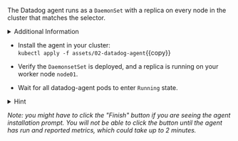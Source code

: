 The Datadog agent runs as a `DaemonSet` with a replica on every node in the cluster that matches the selector.

<details>
<summary>Additional Information</summary>
The workshop includes with the manifests to install the agent.  For more details, see the [official documentation](https://docs.datadoghq.com/agent/kubernetes/daemonset_setup/).
</details>

* Install the agent in your cluster: <br/>
`kubectl apply -f assets/02-datadog-agent`{{copy}}

* Verify the `DaemonsetSet` is deployed, and a replica is running on your worker node `node01`.

* Wait for all datadog-agent pods to enter `Running` state.

<details>
<summary>Hint</summary>
`kubectl get ds` prints a list of all DaemonSets in the current namespace. <br/> <br/>

`kubectl get ds <ds-name>` prints details about a specific DaemonSet. <br/> <br/>

`kubectl get pods` prints a list of all pods in the current namespace. <br/> <br/>

`kubectl get pods -owide` prints a list of all pods with extra information, including the assigned node. <br/> <br/>

`kubectl get pods -w` prints and updates a list of all pods as changes occur on the server. (Press <kbd>Ctrl</kbd>+<kbd>C</kbd> to end the watch)
</details>

_Note: you might have to click the "Finish" button if you are seeing the agent installation prompt. You will not be able to click the button until the agent has run and reported metrics, which could take up to 2 minutes._
